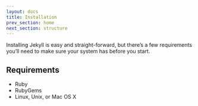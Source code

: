 ```yaml
---
layout: docs
title: Installation
prev_section: home
next_section: structure
---
```


Installing Jekyll is easy and straight-forward, but there’s a few requirements you’ll need to make sure your system has before you start.

## Requirements

- Ruby
- RubyGems
- Linux, Unix, or Mac OS X
